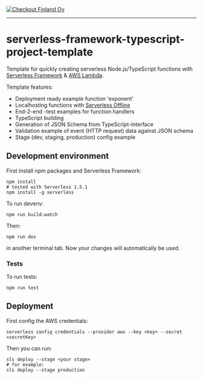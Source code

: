 [![Checkout Finland Oy](https://extranet.checkout.fi/static/img/checkout-logo.png)](http://www.checkout.fi/)

---

# serverless-framework-typescript-project-template

Template for quickly creating serverless Node.js/TypeScript functions with [Serverless Framework](https://serverless.com/) & [AWS Lambda](https://aws.amazon.com/lambda/).

Template features:

* Deployment ready example function 'exponent'
* Localhosting functions with [Serverless Offline](https://github.com/dherault/serverless-offline)
* End-2-end -test examples for function handlers
* TypeScript building
* Generation of JSON Schema from TypeScript-interface
* Validation example of event (HTTP request) data against JSON schema
* Stage (dev, staging, production) config example

## Development environment

First install npm packages and Serverless Framework:

    npm install
    # tested with Serverless 1.5.1
    npm install -g serverless

To run devenv:

    npm run build:watch

Then:

    npm run dev

in another terminal tab. Now your changes will automatically be used.

### Tests
To run tests:

    npm run test

## Deployment

First config the AWS credentials:

    serverless config credentials --provider aws --key <key> --secret <secretKey>

Then you can run:

    sls deploy --stage <your stage>
    # for example:
    sls deploy --stage production
